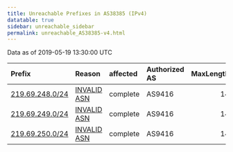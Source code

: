 ```yaml
---
title: Unreachable Prefixes in AS38385 (IPv4)
datatable: true
sidebar: unreachable_sidebar
permalink: unreachable_AS38385-v4.html
---
```


Data as of 2019-05-19 13:30:00 UTC


<div class="datatable-begin"></div>

| Prefix                                                   | Reason                                                                                                 | affected   | Authorized AS   |   MaxLength | Anchor                                       |   unreachable /24s |
|:---------------------------------------------------------|:-------------------------------------------------------------------------------------------------------|:-----------|:----------------|------------:|:---------------------------------------------|-------------------:|
| [219.69.248.0/24](https://stat.ripe.net/219.69.248.0/24) | [INVALID ASN](https://rpki-validator.ripe.net/announcement-preview?asn=AS38385&prefix=219.69.248.0/24) | complete   | AS9416          |          14 | [APNIC](unreachable_APNIC_RPKI_Root-v4.html) |                  1 |
| [219.69.249.0/24](https://stat.ripe.net/219.69.249.0/24) | [INVALID ASN](https://rpki-validator.ripe.net/announcement-preview?asn=AS38385&prefix=219.69.249.0/24) | complete   | AS9416          |          14 | [APNIC](unreachable_APNIC_RPKI_Root-v4.html) |                  1 |
| [219.69.250.0/24](https://stat.ripe.net/219.69.250.0/24) | [INVALID ASN](https://rpki-validator.ripe.net/announcement-preview?asn=AS38385&prefix=219.69.250.0/24) | complete   | AS9416          |          14 | [APNIC](unreachable_APNIC_RPKI_Root-v4.html) |                  1 |

<div class="datatable-end"></div>